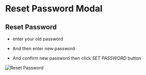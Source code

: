 # Reset Password Modal

## Reset Password

- enter your old password

- And then enter new password

- And confirm new password then  click _SET PASSWORD_ button

![Reset Password](/taaminkom-docs/images/auth/auth-3.png)
